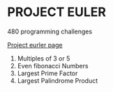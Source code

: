 # PROJECT EULER

480 programming challenges 

[Project eurler page](https://projecteuler.net/)

1. Multiples of 3 or 5
2. Even fibonacci Numbers
3. Largest Prime Factor
4. Largest Palindrome Product